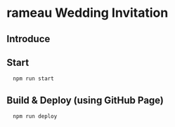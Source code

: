 # rameau Wedding Invitation

## Introduce
## Start
``` 
  npm run start
```

## Build & Deploy (using GitHub Page)
``` 
  npm run deploy
```